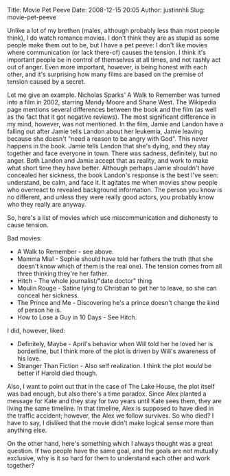 Title: Movie Pet Peeve
Date: 2008-12-15 20:05
Author: justinnhli
Slug: movie-pet-peeve

Unlike a lot of my brethen (males, although probably less than most
people think), I do watch romance movies. I don't think they are as
stupid as some people make them out to be, but I have a pet peeve: I
don't like movies where communication (or lack there-of) causes the
tension. I think it's important people be in control of themselves at
all times, and not rashly act out of anger. Even more important,
however, is being honest with each other, and it's surprising how many
films are based on the premise of tension caused by a secret.

Let me give an example. Nicholas Sparks' A Walk to Remember was turned
into a film in 2002, starring Mandy Moore and Shane West. The Wikipedia
page mentions several differences between the book and the film (as well
as the fact that it got negative reviews). The most significant
difference in my mind, however, was not mentioned. In the film, Jamie
and Landon have a falling out after Jamie tells Landon about her
leukemia, Jamie leaving because she doesn't "need a reason to be angry
with God". This never happens in the book. Jamie tells Landon that she's
dying, and they stay together and face everyone in town. There was
sadness, definitely, but no anger. Both Landon and Jamie accept that as
reality, and work to make what short time they have better. Although
perhaps Jamie shouldn't have concealed her sickness, the book Landon's
response is the best I've seen: understand, be calm, and face it. It
agitates me when movies show people who overreact to revealed background
information. The person you know is no different, and unless they were
really good actors, you probably know who they really are anyway.

So, here's a list of movies which use miscommunication and dishonesty to
cause tension.

Bad movies:

-   A Walk to Remember - see above.
-   Mamma Mia! - Sophie should have told her fathers the truth (that she
    doesn't know which of them is the real one). The tension comes from
    all three thinking they're her father.
-   Hitch - The whole journalist/"date doctor" thing
-   Moulin Rouge - Satine lying to Christian to get her to leave, so she
    can conceal her sickness.
-   The Prince and Me - Discovering he's a prince doesn't change the
    kind of person he is.
-   How to Lose a Guy in 10 Days - See Hitch.

I did, however, liked:

-   Definitely, Maybe - April's behavior when Will told her he loved her
    is borderline, but I think more of the plot is driven by Will's
    awareness of his love.
-   Stranger Than Fiction - Also self realization. I think the plot
    *would* be better if Harold died though.

Also, I want to point out that in the case of The Lake House, the plot
itself was bad enough, but also there's a time paradox. Since Alex
planted a message for Kate and they stay for two years until Kate sees
them, they are living the same timeline. In that timeline, Alex is
supposed to have died in the traffic accident; however, the Alex we
follow survives. So who died? I have to say, I disliked that the movie
didn't make logical sense more than anything else.

On the other hand, here's something which I always thought was a great
question. If two people have the same goal, and the goals are not
mutually exclusive, why is it so hard for them to understand each other
and work together?

